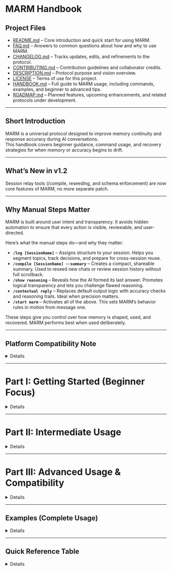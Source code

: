# MARM Handbook

## Project Files

- [README.md](README.md) – Core introduction and quick start for using MARM.  
- [FAQ.md](FAQ.md) – Answers to common questions about how and why to use MARM.  
- [CHANGELOG.md](CHANGELOG.md) – Tracks updates, edits, and refinements to the protocol.  
- [CONTRIBUTING.md](CONTRIBUTING.md) – Contribution guidelines and collaborator credits.  
- [DESCRIPTION.md](DESCRIPTION.md) – Protocol purpose and vision overview.  
- [LICENSE](LICENSE) – Terms of use for this project.
- [HANDBOOK.md](HANDBOOK.md) – Full guide to MARM usage, including commands, examples, and beginner to advanced tips.
- [ROADMAP.md](ROADMAP.md) – Planned features, upcoming enhancements, and related protocols under development.

---

## Short Introduction

MARM is a universal protocol designed to improve memory continuity and response accuracy during AI conversations.  
This handbook covers beginner guidance, command usage, and recovery strategies for when memory or accuracy begins to drift.

---

## What’s New in v1.2  
Session relay tools (/compile, reseeding, and schema enforcement) are now core features of MARM, no more separate patch.

---

## Why Manual Steps Matter
  
MARM is built around user intent and transparency. It avoids hidden automation to ensure that every action is visible, reviewable, and user-directed.

Here’s what the manual steps do—and why they matter:

- **`/log [SessionName]`** – Assigns structure to your session. Helps you segment topics, track decisions, and prepare for cross-session reuse.
- **`/compile [SessionName] --summary`** – Creates a compact, shareable summary. Used to reseed new chats or review session history without full scrollback.
- **`/show reasoning`** – Reveals how the AI formed its last answer. Promotes logical transparency and lets you challenge flawed reasoning.
- **`/contextual reply`** – Replaces default output logic with accuracy checks and reasoning trails. Ideal when precision matters.
- **`/start marm`** – Activates all of the above. This sets MARM’s behavior rules in motion from message one.

These steps give you control over how memory is shaped, used, and recovered. MARM performs best when used deliberately.

---

## Platform Compatibility Note
 <details>
  
MARM works across all major LLM platforms, including ChatGPT, Claude, Gemini, and Grok.

It does **not** depend on native memory features. Instead, it uses manual logging, structured prompts, and reseeding to maintain context. This ensures consistency regardless of platform behavior or update cycles.

As memory capabilities evolve, MARM remains stable by design-users always retain control.
</details>

---

# Part I: Getting Started (Beginner Focus)

<details>

## Session Memory Kernel – Setup

MARM uses a manual session kernel to simulate memory across chats. It doesn't rely on built-in memory systems. Instead, you give it just enough structure to stay aligned. You activate it with:

### **Command:** `/start marm`  
Activates MARM’s session memory kernel and accuracy guardrails.  
*Use this as the first message in any new session.*

> **Quick Start Example:**  
> ```
> /start marm  
> ```
> That’s it. This primes the AI to retain context, reduce drift, and answer with more internal logic.

> **FAQ Insight:**  
> *“Do I need to install anything first?”*  
> No. MARM is just a set of structured prompts. Everything works inside the chat window, no setup or extensions required.

---

## Logging a Session

You can help MARM track and resume your work by creating a session log.

### **Command:** `/log [SessionName]`  
Creates a session label (think of it like naming a folder).

> **Example:**  
> ```
> /log BrainstormX  
> ```

> **Beginner Tip:**  
> If you're starting a conversation on a topic like job hunting or planning a project, give it a simple name with `/log`.

---

### **Command:** `/log [YYYY-MM-DD | User | Intent | Outcome]`  
Adds a detailed line item to your session. This is optional but powerful.

> **Example:**  
> ```
> /log [2025-06-19 | Ryan | Drafted pitch | Got early feedback]  
> ```

> **When to Use:**  
> After a major step, a breakthrough, or a decision worth tracking across sessions.

> **FAQ Insight:**  
> *“What happens if I mess up the format?”*  
> MARM checks for errors. If your log is off, it’ll suggest a fix or auto-correct missing parts (like today’s date).

---

## Compiling Progress

If you’ve logged more than one thing, MARM can summarize it back to you.

### **Command:** `/compile [SessionName] --summary`

> **Example:**  
> ```
> /compile BrainstormX --summary  
> ```

You’ll get a one-line recap per log entry. You can also narrow the output:

> ```
> /compile BrainstormX --summary --fields=Intent,Outcome  
> ```

This keeps your memory tight when jumping between sessions.

> **FAQ Insight:**  
> *“Can I use these summaries in new chats?”*  
> Yes-MARM will also auto-generate a ‘reseed block’ after compiling. Paste it into a new session to reconnect context.

---

## Accuracy Guardrails

When you need higher factual precision or want to see how the AI formed its answer:

### **Command:** `/guarded reply`  
Replaces default response mode with accuracy logic.

> **Use this when:**  
> - The AI seems unsure  
> - You're in a critical phase  
> - You need a traceable, transparent answer

### **Command:** `/show reasoning`  
Reveals how the AI built its last answer.

> **Quick Start Example:**  
> ```
> /show reasoning  
> ```
> This is useful when something feels off or when documenting decision chains.

---

## Reseeding Context (After a Break)

When you return later or open a new chat, you can bring back your last session:

> **Quick Start Workflow:**  
> 1. Use `/compile [SessionName] --summary`  
> 2. Copy the generated reseed block  
> 3. Paste it as your *first message* in the new thread

That’s how MARM picks up right where you left off.

</details>

---

# Part II: Intermediate Usage

<details>

## What MARM Is Good For (Real-World Use Cases)

MARM isn't just a memory patch, it's a protocol for managing structured interaction with AI across time. Here are key ways it's used by intermediate users:

### Multi-Session Workflows
Track projects, tasks, or concepts across multiple conversations.

> **Example:**  
> Use `/log PortfolioBuild` to track everything related to your resume, job hunt, and AI-generated cover letters. Even if you space it out across days or weeks.

---

### Reduced Hallucination Mode
When factual accuracy is critical, MARM’s structure suppresses guesswork and forces clearer logic.

> **Example:**  
> Writing a business summary with `/guarded reply` and checking the logic with `/show reasoning` ensures the AI isn’t improvising.

---

### Topic Segmentation
Separate ideas or goals into labeled sessions so you don’t cross streams.

> **Example:**  
> Log `/log [2025-06-20 | Ryan | Shifted from Coin App to Prompt Testing]` to mark pivots in a long planning thread.

---

## What “Consistent User Input” Really Means

MARM works best when **you guide the structure clearly**. Here’s what that looks like:

### Recommended Patterns


- **Start clean**: Always begin with `/start marm`  
- **Label sessions**: early using `/log SessionName`  
- **Recap or reset**: after major topic shifts or long breaks  
- **Use full commands**: avoid vague shorthand or implied requests  
- **Avoid fragmented messages**: combine context into one block when possible

---

### Patterns That Hurt MARM

- Jumping topics with no signal (“So anyway-about that movie…”)  
- Assuming the AI recalls something without reseeding  
- Switching tone mid-thread (formal → casual → command)  
- Forgetting to use `/log` for outcome tracking

---

## Why MARM Uses Manual Steps (And Why That’s Good)

Some users ask: *“Why doesn’t MARM just do this stuff for me?”* The short answer: **guiderails, transparency, and portability.**

### Manual Steps = Shared Responsibility

MARM uses commands like `/log` and `/compile` to let you **actively shape what matters**. That means:

- **You decide what gets remembered**  
- **You control when summaries happen**  
- **You review the logic, not just the output**

It’s not about complexity, it’s about reliability. MARM is predictable **because** it avoids invisible automation.

---

> **Key Principle:**  
> MARM favors *deliberate context discipline* over assumed automation. That’s what makes it work across platforms, even when memory features vary or fail.

</details>

---

# Part III: Advanced Usage & Compatibility

<details>

## Session Relay Tools and Cross-Session Handoff

MARM includes advanced tools to bridge sessions, especially when working across different threads, tabs, or days.

### Command: `/compile [SessionName] --summary`

Outputs a clean, line-by-line summary of previous logs. Ideal for compressing session history before a reset or export.

Optional flag:  
`--fields=Intent,Outcome` filters output to key details only.

> Example:  
> ```
> /compile PromptFlow --summary --fields=Intent,Outcome  
> ```

This produces a token-safe recap of what happened and why.

---

### Auto-Reseed Prompt (System Output)

After compiling, MARM automatically generates a formatted context block. This can be copied and pasted into a new thread to resume progress.

There is no need for a separate command. This block is optimized to reduce token usage and realign AI responses with prior context.

---

### Schema Enforcement

All structured `/log` entries must follow this format:  
`[YYYY-MM-DD | User | Intent | Outcome]`

Invalid logs trigger correction prompts or auto-fill logic to preserve clean session data. This ensures compatibility with summary and reseed tools.

---

## Platform Behavior and Compatibility Differences

MARM is designed to run consistently across major LLMs, but the results may still vary depending on system capabilities and memory handling.

### Memory-enabled platforms (e.g., ChatGPT with memory on)

- May recall prior behavior implicitly
- Still benefit from explicit `/log` and `/compile` commands to reinforce structure

### Stateless platforms (e.g., Claude, some API calls)

- Fully dependent on user-applied structure
- Reseed blocks are especially critical for continuity

MARM remains effective regardless, because it requires no system-specific hooks. Its effectiveness comes from consistent user patterns.

---

## Extending MARM for Workflow Management

Advanced users may layer MARM into more complex systems:

- Journal-style daily logging for research projects  
- Multi-thread tracking using session names as project IDs  
- Paired use with AI agents where MARM governs the prompt structure

The protocol does not interfere with system prompts, plugins, or browser extensions. It wraps around them as a scaffolding layer to preserve logic and memory.

---

## Power-User Templates

Advanced workflows often reuse log formats, naming conventions, or reseed prompts. While MARM does not currently include templating logic, users can create personal templates for:

- Weekly planning  
- Decision logs  
- Testing sessions  
- Prompt architecture experiments

These templates can be stored outside MARM and called in via `/log` or `/compile`.

---

## Summary

Part III is about control at scale. By using MARM’s structural tools deliberately, you can build complex, multi-session workflows that remain accurate, traceable, and portable. Without needing native memory or external systems.

## Optional System Prompts (Advanced Integration)

MARM is compatible with systems that prompt users to log context after multi-turn exchanges (e.g., "Would you like to log this session?"). This behavior is not included in MARM itself but can be layered by developers or platform providers to enhance usability.

</details>

---

## Examples (Complete Usage)
<details>

Below are end-to-end examples showing how to use MARM across different phases of an AI session.

---

### Start and Log a New Session

```plaintext
/start marm
/log ResumeBuild
```
Begin any new topic or workflow with a clear session name.

---

### Add a Structured Log Entry

```plaintext
/log [2025-06-19 | Ryan | Drafted new summary | Awaiting review]
```
Track milestones, pivots, or decision points. Especially useful for long threads.

---

### Summarize Logs for Review or Export

```plaintext
/compile ResumeBuild --summary
```

Add filters if needed:

```plaintext
/compile ResumeBuild --summary --fields=Intent,Outcome
```
Use this to recap or prep for reseeding into a new thread.

---

### Reseed Context After a Break

```plaintext
(start new session)
/start marm
/log ResumeBuild
(paste reseed block from last /compile)
```
This restores continuity between chats or platforms.

---

### Enable Accuracy Logic for Critical Replies

```plaintext
/contextual reply
```
Use this when accuracy, alignment, or traceability is critical.

---

### Show the Reasoning Behind a Response

```plaintext
/show reasoning
```
Displays the logic chain used in the last answer. Ideal for debugging or validation.

---

### Segment Topics Mid-Conversation

```plaintext
/log [2025-06-19 | Ryan | Switched from coin app to prompt testing]
```
Used to mark transitions or pivot points without ending the session.

---

### Guard Against Session Drift in Long Threads

```plaintext
/compile SessionName --summary
```
Repeat this every 8–10 turns or after major changes to reinforce context and support reseeding.

</details>

---

## Quick Reference Table 
<details>

| Feature                            | Command Example                             |   
|------------------------------------|---------------------------------------------|  
| Start MARM                         | `/start marm`                               |   
| Log a session (basic)              | `/log SessionA`                             |   
| Log a session (detailed)           | `/log [YYYY-MM-DD \| User \| Intent \| Outcome]`|  
| Compile summary                    | `/compile ProjectX --summary`               |     
| Compile with field filters         | `--fields=Intent,Outcome`                   |    
| Guarded reply                      | `/guarded reply`                            |  
| Show reasoning                     | `/show reasoning`                           |   
| Reseed context                     | *(auto after compile)*                      |  
| Session export & reuse             | *(reseeding from compile output)*           |  
| Platform behavior differences      | *(n/a)*                                     | 

</details>
